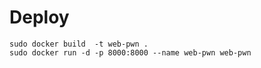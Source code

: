 # Deploy
```
sudo docker build  -t web-pwn .
sudo docker run -d -p 8000:8000 --name web-pwn web-pwn
```
